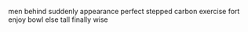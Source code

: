 men behind suddenly appearance perfect stepped carbon exercise fort enjoy bowl else tall finally wise